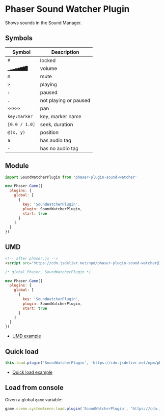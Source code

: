 Phaser Sound Watcher Plugin
===========================

Shows sounds in the Sound Manager.

Symbols
-------

| Symbol       | Description               |
|--------------|---------------------------|
| `#`          | locked                    |
| `▁▂▃▄▅▆▇█`   | volume                    |
| `m`          | mute                      |
| `>`          | playing                   |
| `:`          | paused                    |
| `.`          | not playing or paused     |
| `<<+>>`      | pan                       |
| `key:marker` | key, marker name          |
| `[0.0 / 1.0]`| seek, duration            |
| `@(x, y)`    | position                  |
| `a`          | has audio tag             |
| `-`          | has no audio tag          |

Module
------

```js
import SoundWatcherPlugin from 'phaser-plugin-sound-watcher'

new Phaser.Game({
  plugins: {
    global: [
      {
        key: 'SoundWatcherPlugin',
        plugin: SoundWatcherPlugin,
        start: true
      }
    ]
  }
})
```

UMD
---

```html
<!-- after phaser.js -->
<script src="https://cdn.jsdelivr.net/npm/phaser-plugin-sound-watcher@1.0.1"></script>
```

```js
/* global Phaser, SoundWatcherPlugin */

new Phaser.Game({
  plugins: {
    global: [
      {
        key: 'SoundWatcherPlugin',
        plugin: SoundWatcherPlugin,
        start: true
      }
    ]
  }
})
```

- [UMD example](https://codepen.io/samme/pen/WbexawE)

Quick load
----------

```js
this.load.plugin('SoundWatcherPlugin', 'https://cdn.jsdelivr.net/npm/phaser-plugin-sound-watcher@1.0.1')
```

- [Quick load example](https://phaser.io/sandbox/PgZyGawy)

Load from console
-----------------

Given a global `game` variable:

```js
game.scene.systemScene.load.plugin('SoundWatcherPlugin', 'https://cdn.jsdelivr.net/npm/phaser-plugin-sound-watcher@1.0.1').start()
```